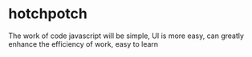 # hotchpotch
The work of code  javascript will be simple, UI is more easy, can greatly enhance the efficiency of work, easy to learn
